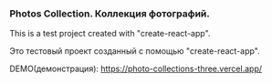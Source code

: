 ### Photos Collection. Коллекция фотографий.

This is a test project created with "create-react-app".

Это тестовый проект созданный с помощью "create-react-app".

DEMO(демонстрация): https://photo-collections-three.vercel.app/
